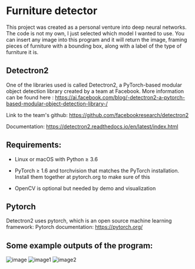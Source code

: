 # Furniture detector

This project was created as a personal venture into deep neural networks. The code is not my own, I just selected which model I wanted to use. You can insert any image into this program and it will return the image, framing pieces of furniture with a bounding box, along with a label of the type of furniture it is.

## Detectron2

One of the libraries used is called Detectron2, a PyTorch-based modular object detection library created by a team at Facebook. More information can be found here : https://ai.facebook.com/blog/-detectron2-a-pytorch-based-modular-object-detection-library-/

Link to the team's github: https://github.com/facebookresearch/detectron2

Documentation: https://detectron2.readthedocs.io/en/latest/index.html

## Requirements:

- Linux or macOS with Python ≥ 3.6

- PyTorch ≥ 1.6 and torchvision that matches the PyTorch installation. Install them together at pytorch.org to make sure of this

- OpenCV is optional but needed by demo and visualization

## Pytorch

Detectron2 uses pytorch, which is an open source machine learning framework:
Pytorch documentation: https://pytorch.org/

## Some example outputs of the program:

![image](https://user-images.githubusercontent.com/64314689/119492433-fd556000-bd56-11eb-95f1-5a79952493ef.jpg)
![image1](https://user-images.githubusercontent.com/64314689/119492460-034b4100-bd57-11eb-90e2-e88ced726986.jpg)
![image2](https://user-images.githubusercontent.com/64314689/119492469-05150480-bd57-11eb-8fbf-b4a1056f1b73.jpg)
